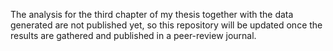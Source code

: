 The analysis for the third chapter of my thesis together with the data generated are not published yet, so this repository will be updated once the results are gathered and published in a peer-review journal.
